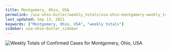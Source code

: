 ```yaml
---
title: Montgomery, Ohio, USA
permalink: /usa-ohio-butler/weekly_totals/usa-ohio-montgomery-weekly_totals.html
last_updated: Sep 13, 2021
keywords: ["Montgomery, Ohio, USA", "weekly totals"]
sidebar: usa-ohio-butler_sidebar
---
```


![Weekly Totals of Confirmed Cases for Montgomery, Ohio, USA](/covid_tracker/images/graphs/usa-ohio-montgomery-weekly_totals_graph.png)
